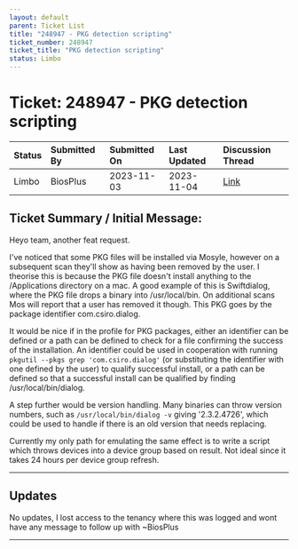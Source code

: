 ```yaml
---
layout: default
parent: Ticket List
title: "248947 - PKG detection scripting"
ticket_number: 248947
ticket_title: "PKG detection scripting"
status: Limbo
---
```


# Ticket: 248947 - PKG detection scripting
  
| Status | Submitted By | Submitted On | Last Updated | Discussion Thread |
|:---|:---|:---|:---|:---|
| Limbo | BiosPlus | 2023-11-03 | 2023-11-04 | [Link]() |

## Ticket Summary / Initial Message:

Heyo team, another feat request.

I've noticed that some PKG files will be installed via Mosyle, however on a subsequent scan they'll show as having been removed by the user. I theorise this is because the PKG file doesn't install anything to the /Applications directory on a mac. A good example of this is Swiftdialog, where the PKG file drops a binary into /usr/local/bin. On additional scans Mos will report that a user has removed it though. This PKG goes by the package identifier com.csiro.dialog.

It would be nice if in the profile for PKG packages, either an identifier can be defined or a path can be defined to check for a file confirming the success of the installation.
An identifier could be used in cooperation with running `pkgutil --pkgs grep 'com.csiro.dialog'` (or substituting the identifier with one defined by the user) to qualify successful install, or a path can be defined so that a successful install can be qualified by finding /usr/local/bin/dialog.

A step further would be version handling. Many binaries can throw version numbers, such as `/usr/local/bin/dialog -v` giving '2.3.2.4726', which could be used to handle if there is an old version that needs replacing.

Currently my only path for emulating the same effect is to write a script which throws devices into a device group based on result. Not ideal since it takes 24 hours per device group refresh.

---

## Updates

<!-- 
Please do descending order for recency, oldest -> most recent
Replace line breaks with <br><br> tags

Quick template:
### Date YYYY-MM-DD

|From: | Mosyle Support |
|:---|:---|
|| *Paragraph 1<br><br>Paragraph 2<br><br>Paragraph 3<br><br>.* |

-->

No updates, I lost access to the tenancy where this was logged and wont have any message to follow up with
~BiosPlus

---